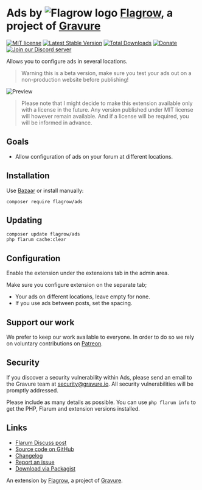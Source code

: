 # Ads by ![Flagrow logo](https://avatars0.githubusercontent.com/u/16413865?v=3&s=20) [Flagrow](https://discuss.flarum.org/d/1832-flagrow-extension-developer-group), a project of [Gravure](https://gravure.io/)

[![MIT license](https://img.shields.io/badge/license-MIT-blue.svg)](https://github.com/flagrow/ads/blob/master/LICENSE.md) [![Latest Stable Version](https://img.shields.io/packagist/v/flagrow/ads.svg)](https://packagist.org/packages/flagrow/ads) [![Total Downloads](https://img.shields.io/packagist/dt/flagrow/ads.svg)](https://packagist.org/packages/flagrow/ads) [![Donate](https://img.shields.io/badge/patreon-support-yellow.svg)](https://www.patreon.com/flagrow) [![Join our Discord server](https://discordapp.com/api/guilds/240489109041315840/embed.png)](https://flagrow.io/join-discord)

Allows you to configure ads in several locations.

> Warning this is a beta version, make sure you test your ads out on a non-production website before publishing!

![Preview](https://discuss.hyn.me/assets/files/2017-02-04/18:30:230-screen-shot-2017-02-04-at-193240png.png)

> Please note that I might decide to make this extension available only with a license in the future.
> Any version published under MIT license will however remain available.
> And if a license will be required, you will be informed in advance.

## Goals

- Allow configuration of ads on your forum at different locations.

## Installation

Use [Bazaar](https://discuss.flarum.org/d/5151-flagrow-bazaar-the-extension-marketplace) or install manually:

    composer require flagrow/ads

## Updating

    composer update flagrow/ads
    php flarum cache:clear

## Configuration

Enable the extension under the extensions tab in the admin area.

Make sure you configure extension on the separate tab;

- Your ads on different locations, leave empty for none.
- If you use ads between posts, set the spacing.

## Support our work

We prefer to keep our work available to everyone.
In order to do so we rely on voluntary contributions on [Patreon](https://www.patreon.com/flagrow).

## Security

If you discover a security vulnerability within Ads, please send an email to the Gravure team at security@gravure.io. All security vulnerabilities will be promptly addressed.

Please include as many details as possible. You can use `php flarum info` to get the PHP, Flarum and extension versions installed.

## Links

- [Flarum Discuss post](https://discuss.flarum.org/d/4785-flagrow-ads-bombarding-your-users-with-ads-everywhere-if-you-want)
- [Source code on GitHub](https://github.com/flagrow/ads)
- [Changelog](https://github.com/flagrow/ads/blob/master/CHANGELOG.md)
- [Report an issue](https://github.com/flagrow/ads/issues)
- [Download via Packagist](https://packagist.org/packages/flagrow/ads)

An extension by [Flagrow](https://flagrow.io/), a project of [Gravure](https://gravure.io/).
